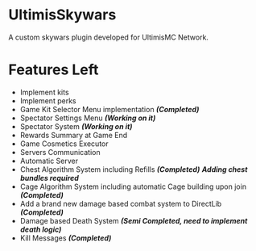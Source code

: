 # UltimisSkywars
A custom skywars plugin developed for UltimisMC Network.

# Features Left
- Implement kits
- Implement perks
- Game Kit Selector Menu implementation ***(Completed)***
- Spectator Settings Menu ***(Working on it)***
- Spectator System ***(Working on it)***
- Rewards Summary at Game End
- Game Cosmetics Executor
- Servers Communication
- Automatic Server  
- Chest Algorithm System including Refills ***(Completed)*** ***Adding chest bundles required***
- Cage Algorithm System including automatic Cage building upon join ***(Completed)***
- Add a brand new damage based combat system to DirectLib ***(Completed)***
- Damage based Death System ***(Semi Completed, need to implement death logic)***
- Kill Messages ***(Completed)***
